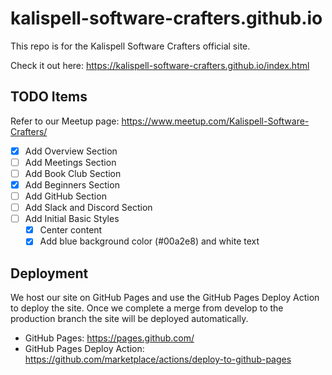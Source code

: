 # kalispell-software-crafters.github.io

This repo is for the Kalispell Software Crafters official site.

Check it out here: https://kalispell-software-crafters.github.io/index.html

## TODO Items

Refer to our Meetup page: https://www.meetup.com/Kalispell-Software-Crafters/

- [x] Add Overview Section
- [ ] Add Meetings Section
- [ ] Add Book Club Section
- [x] Add Beginners Section
- [ ] Add GitHub Section
- [ ] Add Slack and Discord Section
- [ ] Add Initial Basic Styles
  - [x] Center content
  - [x] Add blue background color (#00a2e8) and white text

## Deployment

We host our site on GitHub Pages and use the GitHub Pages Deploy Action to deploy the site. Once we complete a merge from develop to the production branch the site will be deployed automatically.

- GitHub Pages: https://pages.github.com/
- GitHub Pages Deploy Action: https://github.com/marketplace/actions/deploy-to-github-pages

